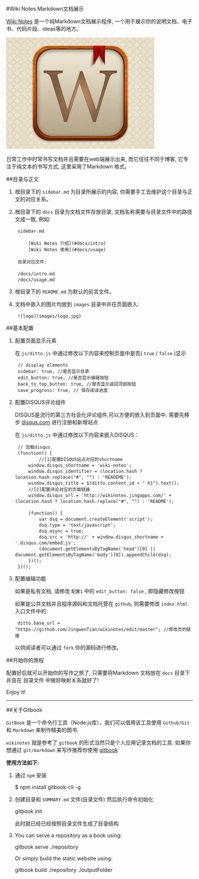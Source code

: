 #Wiki Notes Markdown文档展示

[Wiki Notes](http://wikinotes.jingapps.com/) 是一个纯Markdown文档展示程序, 一个用于展示你的说明文档、电子书、代码片段、ideas等的地方。

![logo](images/logo.jpg)

日常工作中时常书写文档并且需要在web端展示出来, 而它往往不同于博客, 它专注于纯文本的书写方式, 这里采用了Markdown 格式。

##目录与正文

1. 根目录下的 `sidebar.md` 为目录所展示的内容, 你需要手工去维护这个目录与正文的对应关系。

2. 根目录下的 `docs` 目录为文档文件存放目录, 文档名称需要与目录文件中的路径文成一致, 例如:

		sidebar.md 
		
			[Wiki Notes 介绍](#docs/intro)
			[Wiki Notes 使用](#docs/usage)
			
		目录对应文件:
		
		/docs/intro.md
		/docs/usage.md
	
3. 根目录下的 `README.md` 为默认的前言文件。

4. 文档中嵌入的图片均放到 `images` 目录中并在页面嵌入:

		![logo](images/logo.jpg)

##基本配置

1. 配置页面显示元素

	在 `js/ditto.js` 中通过修改以下内容来控制页面中是否( `true` / `false` )显示
	
		// display elements
	    sidebar: true, //是否显示目录
	    edit_button: true, //是否显示编辑按钮
	    back_to_top_button: true, //是否显示返回顶部按钮
	    save_progress: true, // 保存阅读进度
	  
2. 配置DISQUS评论组件

	DISQUS是流行的第三方社会化评论组件,可以方便的嵌入到页面中, 需要先移步 [disqus.com](https://disqus.com/) 进行注册和新增站点
	
	在 `js/ditto.js` 中通过修改以下内容来嵌入DISQUS：
	
		// 加载disqus
        (function() {
        		//[1]配置DISQUS站点对应的shortname
            window.disqus_shortname = 'wiki-notes';
            window.disqus_identifier = (location.hash ? location.hash.replace("#", "") : 'READEME');
            window.disqus_title = $(ditto.content_id + " h1").text();
            //[2]配置评论对应的页面链接
            window.disqus_url = 'http://wikinotes.jingapps.com/' + (location.hash ? location.hash.replace("#", "") : 'README');

            (function() {
                var dsq = document.createElement('script');
                dsq.type = 'text/javascript';
                dsq.async = true;
                dsq.src = 'http://' + window.disqus_shortname + '.disqus.com/embed.js';
                (document.getElementsByTagName('head')[0] || document.getElementsByTagName('body')[0]).appendChild(dsq);
            })();
        })();		

3. 配置编辑功能

	如果是私有文档, 请修改 `配置1` 中的 `edit_button: false` , 即隐藏修改按钮
	
	如果是公共文档并且程序源码和文档托管在 `github`, 则需要修改 `index.html` 入口文件中的:
	
		ditto.base_url = "https://github.com/JingwenTian/wikinotes/edit/master"; //修改页的链接
		
	以供阅读者可以通过 `fork` 你的源码进行修改。
	
##开始你的旅程

配置好后就可以开始你的写作之旅了, 只需要将Markdown 文档放在 `docs` 目录下并且在 目录文件 中做好映射关系就好了!

Enjoy it!

---

##关于Gitbook

`GitBook` 是一个命令行工具（Node.js库），我们可以借用该工具使用 `Github/Git` 和 `Markdown` 来制作精美的图书.

`wikinotes` 就是参考了 `gitbook` 的形式当然只是个人应用记录文档的工具. 如果你想通过 `git/markdown` 来写作推荐你使用 [gitbook](https://github.com/GitbookIO/gitbook) 

**使用方法如下:**

1. 通过 `npm` 安装

	$ npm install gitbook-cli -g
	
2. 创建目录和 `SUMMARY.md` 文件(目录文件) 然后执行命令初始化
	
	gitbook init

   此时就已经已经按照目录文件生成了目录结构

3. You can serve a repository as a book using:

	gitbook serve ./repository
	
   Or simply build the static website using:
   
   	gitbook build ./repository ./outputFolder

		
